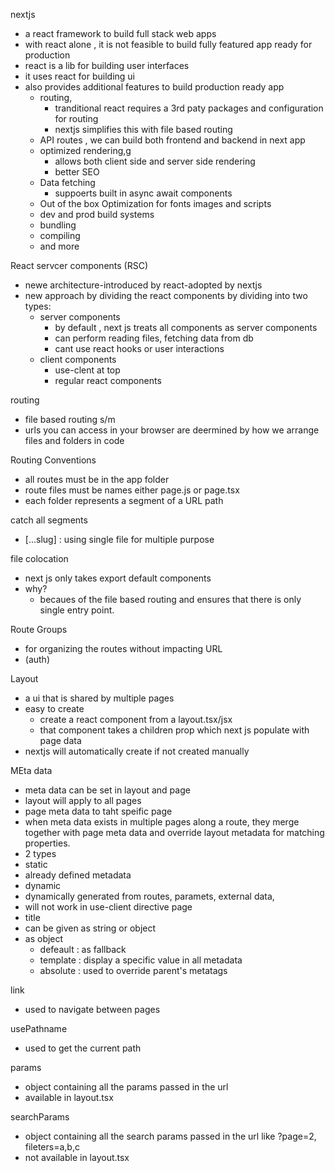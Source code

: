 nextjs
- a react framework to build full stack web apps
- with react alone , it is not feasible to build fully featured app ready for production
- react is a lib for building user interfaces
- it uses react for building ui
- also provides additional features to build production ready app
    - routing,
        - tranditional react requires a 3rd paty packages and configuration for routing
        - nextjs simplifies this with file based routing
    - API routes , we can build both frontend and backend in next app
    - optimized rendering,g
        - allows both client side and server side rendering
        - better SEO
    - Data fetching
        - suppoerts built in async await components
    - Out of the box Optimization for fonts images and scripts
    - dev and prod build systems
    - bundling
    - compiling
    - and more

React servcer components (RSC)
- newe architecture-introduced by react-adopted by nextjs
- new approach by dividing the react components by dividing into two types:
    - server components
        - by default , next js treats all components as server components
        - can perform reading files, fetching data from db
        - cant use react hooks or user interactions
    - client components
        - use-clent at top
        - regular react components

routing
- file based routing s/m
- urls you can access in your browser are deermined by how we arrange files and folders in code

Routing Conventions
- all routes must be in the app folder
- route files must be names either page.js or page.tsx
- each folder represents a segment of a URL path

catch all segments
- [...slug] : using single file for multiple purpose

file colocation
 - next js only takes export default components
 - why?
    - becaues of the file based routing and ensures that there is only single entry point.

Route Groups
 - for organizing the routes without impacting URL
 - (auth)

Layout
 - a ui that is shared by multiple pages
 - easy to create 
   - create a react component from a layout.tsx/jsx 
   - that component takes a children prop which next js populate with page data
 - nextjs will automatically create if not created manually

 MEta data
 - meta data can be set in layout and page 
 - layout will apply to all pages
 - page meta data to taht speific page
 - when meta data exists in multiple pages along a route, they merge together with page meta data and override layout metadata for matching properties.
 - 2 types
  - static
   - already defined metadata
  - dynamic
   - dynamically generated from routes, paramets, external data,
- will not work in use-client directive page
- title
 - can be given as string or object
 - as object
    - defeault : as fallback
    - template : display a specific value in all metadata
    - absolute : used to override parent's metatags

link 
- used to navigate between pages

usePathname
 - used to get the current path

 params
 - object containing all the params passed in the url
 - available in layout.tsx

 searchParams
  - object containing all the search params passed in the url like ?page=2, fileters=a,b,c
  - not available in layout.tsx

